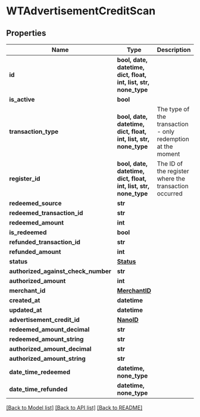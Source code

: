 # WTAdvertisementCreditScan


## Properties
Name | Type | Description | Notes
------------ | ------------- | ------------- | -------------
**id** | **bool, date, datetime, dict, float, int, list, str, none_type** |  | 
**is_active** | **bool** |  | 
**transaction_type** | **bool, date, datetime, dict, float, int, list, str, none_type** | The type of the transaction - only redemption at the moment | 
**register_id** | **bool, date, datetime, dict, float, int, list, str, none_type** | The ID of the register where the transaction occurred | 
**redeemed_source** | **str** |  | 
**redeemed_transaction_id** | **str** |  | 
**redeemed_amount** | **int** |  | 
**is_redeemed** | **bool** |  | 
**refunded_transaction_id** | **str** |  | 
**refunded_amount** | **int** |  | 
**status** | [**Status**](Status.md) |  | 
**authorized_against_check_number** | **str** |  | 
**authorized_amount** | **int** |  | 
**merchant_id** | [**MerchantID**](MerchantID.md) |  | 
**created_at** | **datetime** |  | 
**updated_at** | **datetime** |  | 
**advertisement_credit_id** | [**NanoID**](NanoID.md) |  | 
**redeemed_amount_decimal** | **str** |  | 
**redeemed_amount_string** | **str** |  | 
**authorized_amount_decimal** | **str** |  | 
**authorized_amount_string** | **str** |  | 
**date_time_redeemed** | **datetime, none_type** |  | 
**date_time_refunded** | **datetime, none_type** |  | 

[[Back to Model list]](../README.md#documentation-for-models) [[Back to API list]](../README.md#documentation-for-api-endpoints) [[Back to README]](../README.md)



